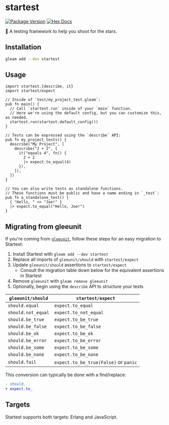 # startest

[![Package Version](https://img.shields.io/hexpm/v/startest)](https://hex.pm/packages/startest)
[![Hex Docs](https://img.shields.io/badge/hex-docs-ffaff3)](https://hexdocs.pm/startest/)

🌠 A testing framework to help you shoot for the stars.

## Installation

```sh
gleam add --dev startest
```

## Usage

```gleam
import startest.{describe, it}
import startest/expect

// Inside of `test/my_project_test.gleam`:
pub fn main() {
  // Call `startest.run` inside of your `main` function.
  // Here we're using the default config, but you can customize this, as needed.
  startest.run(startest.default_config())
}

// Tests can be expressed using the `describe` API:
pub fn my_project_tests() {
  describe("My Project", [
    describe("2 + 2", [
      it("equals 4", fn() {
        2 + 2
        |> expect.to_equal(4)
      }),
    ]),
  ])
}

// You can also write tests as standalone functions.
// These functions must be public and have a name ending in `_test`:
pub fn a_standalone_test() {
  { "Hello, " <> "Joe!" }
  |> expect.to_equal("Hello, Joe!")
}
```

## Migrating from gleeunit

If you're coming from [`gleeunit`](https://hexdocs.pm/gleeunit), follow these steps for an easy migration to Startest:

1. Install Startest with `gleam add --dev startest`
1. Replace all imports of `gleeunit/should` with `startest/expect`
1. Update `gleeunit/should` assertions to `startest/expect`
   - Consult the migration table down below for the equivalent assertions in Startest
1. Remove `gleeunit` with `gleam remove gleeunit`
1. Optionally, begin using the `describe` API to structure your tests

| `gleeunit/should`  | `startest/expect`                     |
| ------------------ | ------------------------------------- |
| `should.equal`     | `expect.to_equal`                     |
| `should.not_equal` | `expect.to_not_equal`                 |
| `should.be_true`   | `expect.to_be_true`                   |
| `should.be_false`  | `expect.to_be_false`                  |
| `should.be_ok`     | `expect.to_be_ok`                     |
| `should.be_error`  | `expect.to_be_error`                  |
| `should.be_some`   | `expect.to_be_some`                   |
| `should.be_none`   | `expect.to_be_none`                   |
| `should.fail`      | `expect.to_be_true(False)` or `panic` |

This conversion can typically be done with a find/replace:

```diff
- should.
+ expect.to_
```

## Targets

Startest supports both targets: Erlang and JavaScript.
